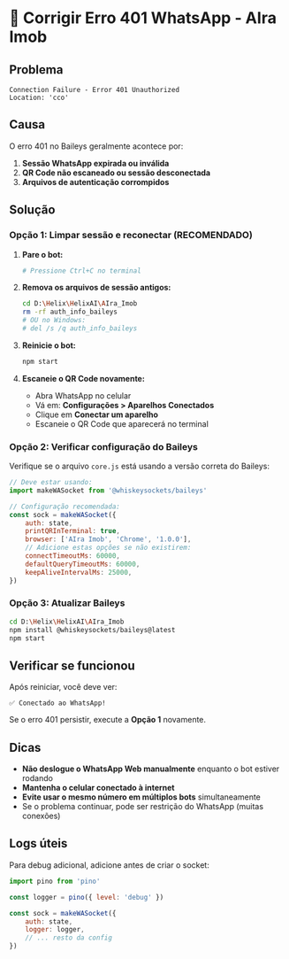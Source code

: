 # 🔧 Corrigir Erro 401 WhatsApp - AIra Imob

## Problema
```
Connection Failure - Error 401 Unauthorized
Location: 'cco'
```

## Causa
O erro 401 no Baileys geralmente acontece por:
1. **Sessão WhatsApp expirada ou inválida**
2. **QR Code não escaneado ou sessão desconectada**
3. **Arquivos de autenticação corrompidos**

## Solução

### Opção 1: Limpar sessão e reconectar (RECOMENDADO)

1. **Pare o bot:**
   ```bash
   # Pressione Ctrl+C no terminal
   ```

2. **Remova os arquivos de sessão antigos:**
   ```bash
   cd D:\Helix\HelixAI\AIra_Imob
   rm -rf auth_info_baileys
   # OU no Windows:
   # del /s /q auth_info_baileys
   ```

3. **Reinicie o bot:**
   ```bash
   npm start
   ```

4. **Escaneie o QR Code novamente:**
   - Abra WhatsApp no celular
   - Vá em: **Configurações > Aparelhos Conectados**
   - Clique em **Conectar um aparelho**
   - Escaneie o QR Code que aparecerá no terminal

### Opção 2: Verificar configuração do Baileys

Verifique se o arquivo `core.js` está usando a versão correta do Baileys:

```javascript
// Deve estar usando:
import makeWASocket from '@whiskeysockets/baileys'

// Configuração recomendada:
const sock = makeWASocket({
    auth: state,
    printQRInTerminal: true,
    browser: ['AIra Imob', 'Chrome', '1.0.0'],
    // Adicione estas opções se não existirem:
    connectTimeoutMs: 60000,
    defaultQueryTimeoutMs: 60000,
    keepAliveIntervalMs: 25000,
})
```

### Opção 3: Atualizar Baileys

```bash
cd D:\Helix\HelixAI\AIra_Imob
npm install @whiskeysockets/baileys@latest
npm start
```

## Verificar se funcionou

Após reiniciar, você deve ver:
```
✅ Conectado ao WhatsApp!
```

Se o erro 401 persistir, execute a **Opção 1** novamente.

## Dicas

- **Não deslogue o WhatsApp Web manualmente** enquanto o bot estiver rodando
- **Mantenha o celular conectado à internet**
- **Evite usar o mesmo número em múltiplos bots** simultaneamente
- Se o problema continuar, pode ser restrição do WhatsApp (muitas conexões)

## Logs úteis

Para debug adicional, adicione antes de criar o socket:

```javascript
import pino from 'pino'

const logger = pino({ level: 'debug' })

const sock = makeWASocket({
    auth: state,
    logger: logger,
    // ... resto da config
})
```
